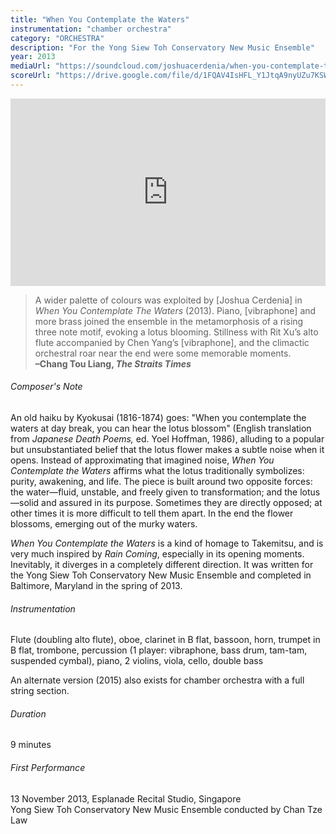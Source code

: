 ```yaml
---
title: "When You Contemplate the Waters"
instrumentation: "chamber orchestra"
category: "ORCHESTRA"
description: "For the Yong Siew Toh Conservatory New Music Ensemble"
year: 2013
mediaUrl: "https://soundcloud.com/joshuacerdenia/when-you-contemplate-the"
scoreUrl: "https://drive.google.com/file/d/1FQAV4IsHFL_Y1JtqA9nyUZu7KSWi0ZUd/view?usp=sharing"
---
```


<iframe class="mb-3" src="https://w.soundcloud.com/player/?url=https%3A//api.soundcloud.com/tracks/121204421&amp;auto_play=false&amp;hide_related=false&amp;show_comments=false&amp;show_user=true&amp;show_reposts=false&amp;visual=true" width="100%" height="300" frameborder="no" scrolling="no"></iframe>

>A wider palette of colours was exploited by [Joshua Cerdenia] in _When You Contemplate The Waters_ (2013). Piano, [vibraphone] and more brass joined the ensemble in the metamorphosis of a rising three note motif, evoking a lotus blooming. Stillness with Rit Xu’s alto flute accompanied by Chen Yang’s [vibraphone], and the climactic orchestral roar near the end were some memorable moments.\
**–Chang Tou Liang, _The Straits Times_**

###### Composer's Note

An old haiku by Kyokusai (1816-1874) goes: "When you contemplate the waters at day break, you can hear the lotus blossom" (English translation from _Japanese Death Poems,_ ed. Yoel Hoffman, 1986), alluding to a popular but unsubstantiated belief that the lotus flower makes a subtle noise when it opens. Instead of approximating that imagined noise, _When You Contemplate the Waters_ affirms what the lotus traditionally symbolizes: purity, awakening, and life. The piece is built around two opposite forces: the water—fluid, unstable, and freely given to transformation; and the lotus—solid and assured in its purpose. Sometimes they are directly opposed; at other times it is more difficult to tell them apart. In the end the flower blossoms, emerging out of the murky waters.

_When You Contemplate the Waters_ is a kind of homage to Takemitsu, and is very much inspired by _Rain Coming_, especially in its opening moments. Inevitably, it diverges in a completely different direction. It was written for the Yong Siew Toh Conservatory New Music Ensemble and completed in Baltimore, Maryland in the spring of 2013.

###### Instrumentation

Flute (doubling alto flute), oboe, clarinet in B flat, bassoon, horn, trumpet in B flat, trombone, percussion (1 player: vibraphone, bass drum, tam-tam, suspended cymbal), piano, 2 violins, viola, cello, double bass

An alternate version (2015) also exists for chamber orchestra with a full string section.

###### Duration

9 minutes

###### First Performance

13 November 2013, Esplanade Recital Studio, Singapore\
Yong Siew Toh Conservatory New Music Ensemble conducted by Chan Tze Law
